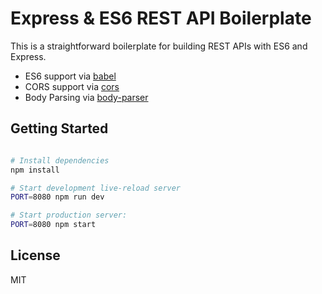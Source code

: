 Express & ES6 REST API Boilerplate
==================================

This is a straightforward boilerplate for building REST APIs with ES6 and Express.

- ES6 support via [babel](https://babeljs.io)
- CORS support via [cors](https://github.com/troygoode/node-cors)
- Body Parsing via [body-parser](https://github.com/expressjs/body-parser)




Getting Started
---------------

```sh

# Install dependencies
npm install

# Start development live-reload server
PORT=8080 npm run dev

# Start production server:
PORT=8080 npm start
```

License
-------

MIT
